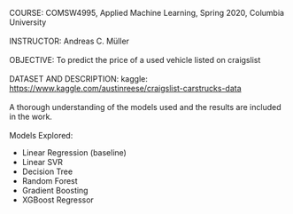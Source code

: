 COURSE: COMSW4995, Applied Machine Learning, Spring 2020, Columbia University <br> <br>
INSTRUCTOR: Andreas C. Müller <br> <br>
OBJECTIVE: To predict the price of a used vehicle listed on craigslist <br> <br>
DATASET AND DESCRIPTION: kaggle: https://www.kaggle.com/austinreese/craigslist-carstrucks-data <br> <br>
A thorough understanding of the models used and the results are included in the work. <br> <br>
Models Explored:
- Linear Regression (baseline)
- Linear SVR
- Decision Tree
- Random Forest
- Gradient Boosting
- XGBoost Regressor
